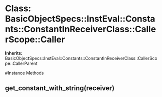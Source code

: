 # Class: BasicObjectSpecs::InstEval::Constants::ConstantInReceiverClass::CallerScope::Caller
**Inherits:** BasicObjectSpecs::InstEval::Constants::ConstantInReceiverClass::CallerScope::CallerParent
    




#Instance Methods
## get_constant_with_string(receiver) [](#method-i-get_constant_with_string)

